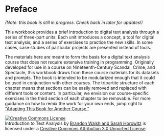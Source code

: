 # Preface

*(Note: this book is still in progress. Check back in later for updates!)*

This workbook provides a brief introduction to digital text analysis through a series of three-part units. Each unit introduces a concept, a tool for digital text analysis, and a series of exercises to practice the new skills. In some cases, case studies of particular projects are presented instead of tools. 

The materials here are meant to form the basis for a digital text analysis course that does not require extensive training in programming. Originally developed for use in a course on Nineteenth-Century Scandal, Crime, and Spectacle, this workbook draws from these course materials for its datasets and prompts. The book is intended to be modularized enough that it could be used in conjunction with other courses. The tripartite structure of each chapter means that sections can be easily removed and replaced with different tools or content. In particular, we envision our course-specific exercises in the third section of each chapter to be removable. For more guidance on how to remix the work for your own ends, jump right to ["Adapting This Book for Another Course."](/conclusion/adapting.md)

<a rel="license" href="http://creativecommons.org/licenses/by/3.0/"><img alt="Creative Commons License" style="border-width:0" src="https://i.creativecommons.org/l/by/3.0/80x15.png" /></a><br />Introduction to Text Analysis by <a xmlns:cc="http://creativecommons.org/ns#" href="https://bmw9t.gitbooks.io/introduction-to-text-analysis/content/index.html" property="cc:attributionName" rel="cc:attributionURL">Brandon Walsh and Sarah Horowitz</a> is licensed under a <a rel="license" href="http://creativecommons.org/licenses/by/3.0/">Creative Commons Attribution 3.0 Unported License</a>.
